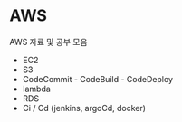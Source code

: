 # AWS
AWS 자료 및 공부 모음

- EC2
- S3
- CodeCommit - CodeBuild - CodeDeploy
- lambda
- RDS
- Ci / Cd (jenkins, argoCd, docker)
